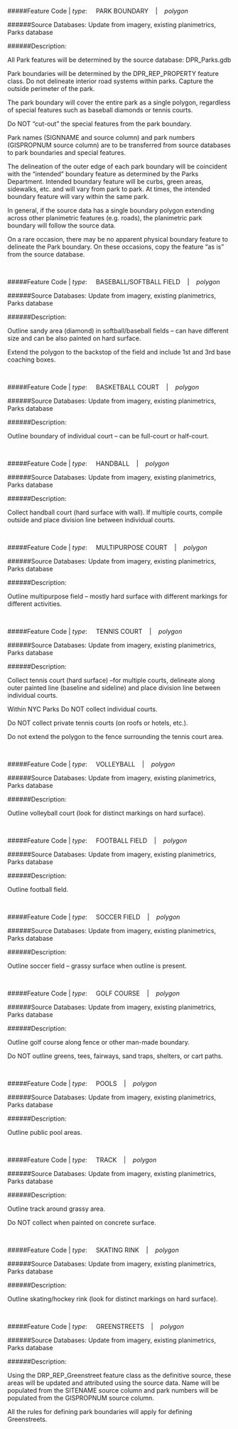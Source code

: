 #####Feature Code | *type*:&nbsp;&nbsp;&nbsp;&nbsp;&nbsp;PARK BOUNDARY&nbsp;&nbsp;&nbsp; | &nbsp;&nbsp;&nbsp;*polygon*

######Source Databases: Update from imagery, existing planimetrics, Parks database

######Description:

All Park features will be determined by the source database:  DPR_Parks.gdb

Park boundaries will be determined by the DPR_REP_PROPERTY feature class. Do not delineate interior road systems within parks. Capture the outside perimeter of the park.

The park boundary will cover the entire park as a single polygon, regardless of special features such as baseball diamonds or tennis courts.  

Do NOT “cut-out” the special features from the park boundary.

Park names (SIGNNAME and source column) and park numbers (GISPROPNUM source column) are to be transferred from source databases to park boundaries and special features.

The delineation of the outer edge of each park boundary will be coincident with the “intended” boundary feature as determined by the Parks Department. Intended boundary feature will be curbs, green areas, sidewalks, etc. and will vary from park to park.  At times, the intended boundary feature will vary within the same park.

In general, if the source data has a single boundary polygon extending across other planimetric features (e.g. roads), the planimetric park boundary will follow the source data.

On a rare occasion, there may be no apparent physical boundary feature to delineate the Park boundary.  On these occasions, copy the feature “as is” from the source database.

<br>

#####Feature Code | *type*:&nbsp;&nbsp;&nbsp;&nbsp;&nbsp;BASEBALL/SOFTBALL FIELD&nbsp;&nbsp;&nbsp; | &nbsp;&nbsp;&nbsp;*polygon*

######Source Databases: Update from imagery, existing planimetrics, Parks database

######Description:

Outline sandy area (diamond) in softball/baseball fields – can have different size and can be also painted on hard surface.

Extend the polygon to the backstop of the field and include 1st and 3rd base coaching boxes.

<br>

#####Feature Code | *type*:&nbsp;&nbsp;&nbsp;&nbsp;&nbsp;BASKETBALL COURT&nbsp;&nbsp;&nbsp; | &nbsp;&nbsp;&nbsp;*polygon*

######Source Databases: Update from imagery, existing planimetrics, Parks database

######Description:

Outline boundary of individual court – can be full-court or half-court.

<br>

#####Feature Code | *type*:&nbsp;&nbsp;&nbsp;&nbsp;&nbsp;HANDBALL&nbsp;&nbsp;&nbsp; | &nbsp;&nbsp;&nbsp;*polygon*

######Source Databases: Update from imagery, existing planimetrics, Parks database

######Description:

Collect handball court (hard surface with wall). If multiple courts, compile outside and place division line between individual
courts.

<br>

#####Feature Code | *type*:&nbsp;&nbsp;&nbsp;&nbsp;&nbsp;MULTIPURPOSE COURT&nbsp;&nbsp;&nbsp; | &nbsp;&nbsp;&nbsp;*polygon*

######Source Databases: Update from imagery, existing planimetrics, Parks database

######Description:

Outline multipurpose field – mostly hard surface with different markings for different activities.

<br>

#####Feature Code | *type*:&nbsp;&nbsp;&nbsp;&nbsp;&nbsp;TENNIS COURT&nbsp;&nbsp;&nbsp; | &nbsp;&nbsp;&nbsp;*polygon*

######Source Databases: Update from imagery, existing planimetrics, Parks database

######Description:

Collect tennis court (hard surface) –for multiple courts, delineate along outer painted line (baseline and sideline) and place division line between individual courts. 

Within NYC Parks Do NOT collect individual courts. 

Do NOT collect private tennis courts (on roofs or hotels, etc.).  

Do not extend the polygon to the fence surrounding the tennis court area.

<br>

#####Feature Code | *type*:&nbsp;&nbsp;&nbsp;&nbsp;&nbsp;VOLLEYBALL&nbsp;&nbsp;&nbsp; | &nbsp;&nbsp;&nbsp;*polygon*

######Source Databases: Update from imagery, existing planimetrics, Parks database

######Description:

Outline volleyball court (look for distinct markings on hard surface).

<br>

#####Feature Code | *type*:&nbsp;&nbsp;&nbsp;&nbsp;&nbsp;FOOTBALL FIELD&nbsp;&nbsp;&nbsp; | &nbsp;&nbsp;&nbsp;*polygon*

######Source Databases: Update from imagery, existing planimetrics, Parks database

######Description:

Outline football field.

<br>

#####Feature Code | *type*:&nbsp;&nbsp;&nbsp;&nbsp;&nbsp;SOCCER FIELD&nbsp;&nbsp;&nbsp; | &nbsp;&nbsp;&nbsp;*polygon*

######Source Databases: Update from imagery, existing planimetrics, Parks database

######Description:

Outline soccer field – grassy surface when outline is present.

<br>

#####Feature Code | *type*:&nbsp;&nbsp;&nbsp;&nbsp;&nbsp;GOLF COURSE&nbsp;&nbsp;&nbsp; | &nbsp;&nbsp;&nbsp;*polygon*

######Source Databases: Update from imagery, existing planimetrics, Parks database

######Description:

Outline golf course along fence or other man-made boundary.

Do NOT outline greens, tees, fairways, sand traps, shelters, or cart paths.

<br>

#####Feature Code | *type*:&nbsp;&nbsp;&nbsp;&nbsp;&nbsp;POOLS&nbsp;&nbsp;&nbsp; | &nbsp;&nbsp;&nbsp;*polygon*

######Source Databases: Update from imagery, existing planimetrics, Parks database

######Description:

Outline public pool areas.

<br>

#####Feature Code | *type*:&nbsp;&nbsp;&nbsp;&nbsp;&nbsp;TRACK&nbsp;&nbsp;&nbsp; | &nbsp;&nbsp;&nbsp;*polygon*

######Source Databases: Update from imagery, existing planimetrics, Parks database

######Description:

Outline track around grassy area.

Do NOT collect when painted on concrete surface.

<br>

#####Feature Code | *type*:&nbsp;&nbsp;&nbsp;&nbsp;&nbsp;SKATING RINK&nbsp;&nbsp;&nbsp; | &nbsp;&nbsp;&nbsp;*polygon*

######Source Databases: Update from imagery, existing planimetrics, Parks database

######Description:

Outline skating/hockey rink (look for distinct markings on hard surface).

<br>

#####Feature Code | *type*:&nbsp;&nbsp;&nbsp;&nbsp;&nbsp;GREENSTREETS&nbsp;&nbsp;&nbsp; | &nbsp;&nbsp;&nbsp;*polygon*

######Source Databases: Update from imagery, existing planimetrics, Parks database

######Description:

Using the DRP_REP_Greenstreet feature class as the definitive source, these areas will be updated and attributed
using the source data. Name will be populated from the SITENAME source column and park numbers will be populated from the GISPROPNUM source column.

All the rules for defining park boundaries will apply for defining Greenstreets.
